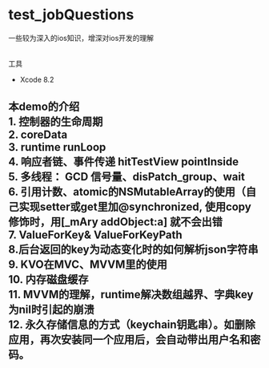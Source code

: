 # test_jobQuestions
一些较为深入的ios知识，增深对ios开发的理解

<br> 工具
* Xcode 8.2  


## 本demo的介绍  <br> 1. 控制器的生命周期  <br> 2. coreData  <br> 3. runtime runLoop     <br> 4. 响应者链、事件传递  hitTestView  pointInside   <br> 5. 多线程： GCD  信号量、disPatch_group、wait  <br> 6. 引用计数、atomic的NSMutableArray的使用（自己实现setter或get里加@synchronized, 使用copy修饰时，用[_mAry addObject:a] 就不会出错  <br> 7. ValueForKey& ValueForKeyPath <br> 8.后台返回的key为动态变化时的如何解析json字符串   <br> 9. KVO在MVC、MVVM里的使用 <br> 10. 内存磁盘缓存  <br> 11. MVVM的理解，runtime解决数组越界、字典key为nil时引起的崩溃  <br> 12. 永久存储信息的方式（keychain钥匙串）。如删除应用，再次安装同一个应用后，会自动带出用户名和密码。

##



